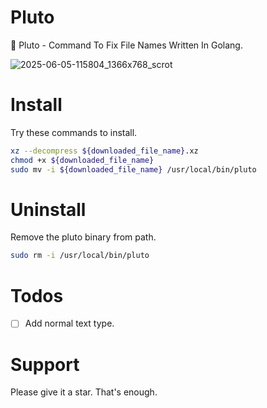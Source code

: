 # Pluto

🚀 Pluto - Command To Fix File Names Written In Golang.

![2025-06-05-115804_1366x768_scrot](https://github.com/user-attachments/assets/db5f3c98-feeb-4c5d-9057-b240bb406762)

# Install

Try these commands to install.

```bash
xz --decompress ${downloaded_file_name}.xz
chmod +x ${downloaded_file_name}
sudo mv -i ${downloaded_file_name} /usr/local/bin/pluto
```

# Uninstall

Remove the pluto binary from path.

```bash
sudo rm -i /usr/local/bin/pluto
```

# Todos

- [ ] Add normal text type.

# Support

Please give it a star. That's enough.
